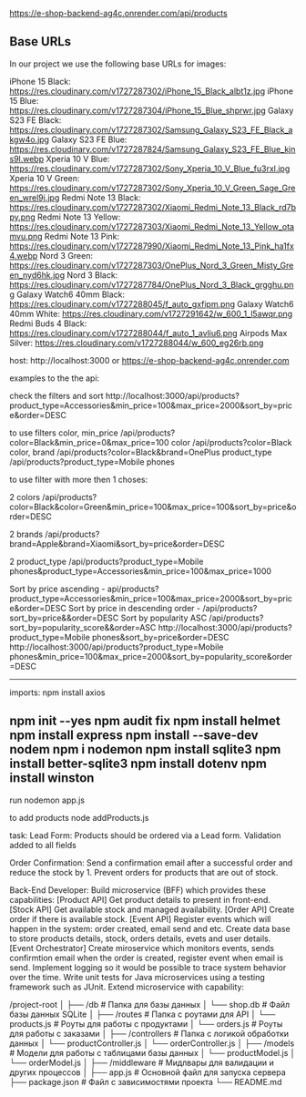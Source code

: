 https://e-shop-backend-ag4c.onrender.com/api/products

## Base URLs

In our project we use the following base URLs for images:

iPhone 15 Black: https://res.cloudinary.com/v1727287302/iPhone_15_Black_albt1z.jpg
iPhone 15 Blue: https://res.cloudinary.com/v1727287304/iPhone_15_Blue_shprwr.jpg
Galaxy S23 FE Black: https://res.cloudinary.com/v1727287302/Samsung_Galaxy_S23_FE_Black_akgw4o.jpg
Galaxy S23 FE Blue: https://res.cloudinary.com/v1727287824/Samsung_Galaxy_S23_FE_Blue_kjns9l.webp
Xperia 10 V Blue: https://res.cloudinary.com/v1727287302/Sony_Xperia_10_V_Blue_fu3rxl.jpg
Xperia 10 V Green: https://res.cloudinary.com/v1727287302/Sony_Xperia_10_V_Green_Sage_Green_wrel9j.jpg
Redmi Note 13 Black: https://res.cloudinary.com/v1727287302/Xiaomi_Redmi_Note_13_Black_rd7bpy.png
Redmi Note 13 Yellow: https://res.cloudinary.com/v1727287303/Xiaomi_Redmi_Note_13_Yellow_otamvu.png
Redmi Note 13 Pink: https://res.cloudinary.com/v1727287990/Xiaomi_Redmi_Note_13_Pink_ha1fx4.webp
Nord 3 Green: https://res.cloudinary.com/v1727287303/OnePlus_Nord_3_Green_Misty_Green_nyd6hk.jpg
Nord 3 Black: https://res.cloudinary.com/v1727287784/OnePlus_Nord_3_Black_grgghu.png
Galaxy Watch6 40mm Black: https://res.cloudinary.com/v1727288045/f_auto_gxfipm.png
Galaxy Watch6 40mm White: https://res.cloudinary.com/v1727291642/w_600_1_l5awqr.png
Redmi Buds 4 Black: https://res.cloudinary.com/v1727288044/f_auto_1_avliu6.png
Airpods Max Silver: https://res.cloudinary.com/v1727288044/w_600_eg26rb.png

host:
http://localhost:3000
or
https://e-shop-backend-ag4c.onrender.com

examples to the the api:

check the filters and sort
http://localhost:3000/api/products?product_type=Accessories&min_price=100&max_price=2000&sort_by=price&order=DESC

to use filters
color, min_price /api/products?color=Black&min_price=0&max_price=100
color /api/products?color=Black
color, brand /api/products?color=Black&brand=OnePlus
product_type /api/products?product_type=Mobile phones

to use filter with more then 1 choses:

2 colors /api/products?color=Black&color=Green&min_price=100&max_price=100&sort_by=price&order=DESC

2 brands /api/products?brand=Apple&brand=Xiaomi&sort_by=price&order=DESC

2 product_type /api/products?product_type=Mobile phones&product_type=Accessories&min_price=100&max_price=1000

Sort by price ascending - api/products?product_type=Accessories&min_price=100&max_price=2000&sort_by=price&order=DESC
Sort by price in descending order - /api/products?sort_by=price&&order=DESC
Sort by popularity ASC /api/products?sort_by=popularity_score&&order=ASC
http://localhost:3000/api/products?product_type=Mobile phones&sort_by=price&order=DESC
http://localhost:3000/api/products?product_type=Mobile phones&min_price=100&max_price=2000&sort_by=popularity_score&order=DESC

---

imports:
npm install axios

npm init --yes
npm audit fix
npm install helmet
npm install express
npm install --save-dev nodem
npm i nodemon
npm install sqlite3
npm install better-sqlite3
npm install dotenv
npm install winston
--

run
nodemon app.js

to add products
node addProducts.js

task:
Lead Form:
Products should be ordered via a Lead form.
Validation added to all fields

Order Confirmation:
Send a confirmation email after a successful order and reduce the stock by 1.
Prevent orders for products that are out of stock.

Back-End Developer:
Build microservice (BFF) which provides these capabilities:
[Product API] Get product details to present in front-end.
[Stock API] Get available stock and managed availability.
[Order API] Create order if there is available stock.
[Event API] Register events which will happen in the system: order created, email send and etc.
Create data base to store products details, stock, orders details, evets and user details.
[Event Orchestrator] Create miroservice which monitors events, sends confirmtion email when the order is created, register event when email is send.
Implement logging so it would be possible to trace system behavior over the time.
Write unit tests for Java microservices using a testing framework such as JUnit.
Extend microservice with capability:

/project-root
│
├── /db # Папка для базы данных
│ └── shop.db # Файл базы данных SQLite
│
├── /routes # Папка с роутами для API
│ └── products.js # Роуты для работы с продуктами
│ └── orders.js # Роуты для работы с заказами
│
├── /controllers # Папка с логикой обработки данных
│ └── productController.js
│ └── orderController.js
│
├── /models # Модели для работы с таблицами базы данных
│ └── productModel.js
│ └── orderModel.js
│
├── /middleware # Мидлвары для валидации и других процессов
│
├── app.js # Основной файл для запуска сервера
├── package.json # Файл с зависимостями проекта
└── README.md
